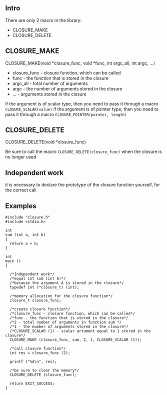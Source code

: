 ## Intro
There are only 2 macro in the library:
* CLOSURE_MAKE
* CLOSURE_DELETE

## CLOSURE_MAKE

CLOSURE_MAKE(void *closure_func, void *func, int argc_all, int argc, ...)

* closure_func - closure function, which can be called
* func - the function that is stored in the closure
* argc_all - total number of arguments
* argc - the number of arguments stored in the closure
* ... - arguments stored in the closure

if the argument is of scalar type, then you need to pass it through a macro
```CLOSURE_SCALAR(value)```
if the argument is of pointer type, then you need to pass it through a macro
```CLOSURE_POINTER(pointer, length)```

## CLOSURE_DELETE
CLOSURE_DELETE(void *closure_func)

Be sure to call the macro ```CLOSURE_DELETE(closure_func)``` when the closure is no longer used

## Independent work
it is necessary to declare the prototype of the closure function yourself, for the correct call

## Examples

```
#include "closure.h"
#include <stdio.h>

int
sum (int a, int b)
{
  return a + b;
}

int
main ()
{

  /*Independent work*/
  /*equal int sum (int b)*/
  /*because the argument A is stored in the closure*/
  typedef int (*closure_t) (int);

  /*memory allocation for the closure function*/
  closure_t closure_func;

  /*create closure function*/
  /*closure_func - closure function, which can be called*/
  /*func - the function that is stored in the closure*/
  /*2 - total number of arguments in function sum */
  /*1 - the number of arguments stored in the closure*/
  /*CLOSURE_SCALAR (1) - scalar artument equal to 1 stored in the closure*/
  CLOSURE_MAKE (closure_func, sum, 2, 1, CLOSURE_SCALAR (1));

  /*call closure function*/
  int res = closure_func (2);

  printf ("%d\n", res);

  /*be sure to clear the memory*/
  CLOSURE_DELETE (closure_func);

  return EXIT_SUCCESS;
}

```

